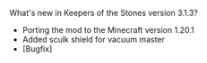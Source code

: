 What's new in Keepers of the Stones version 3.1.3?<br />
- Porting the mod to the Minecraft version 1.20.1
- Added sculk shield for vacuum master
- [Bugfix] 